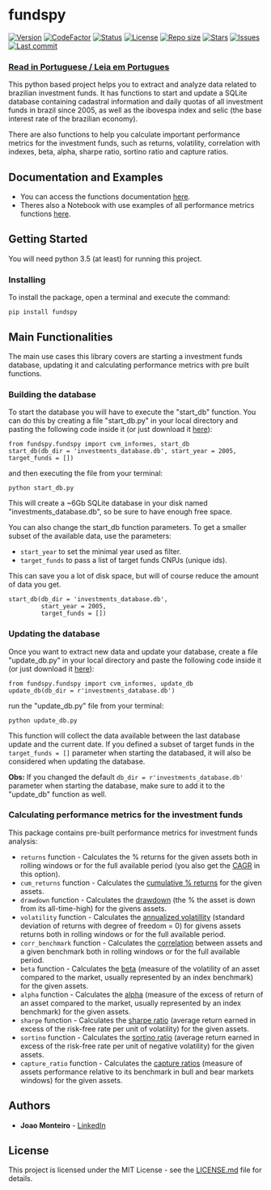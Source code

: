 # fundspy

[![Version](https://img.shields.io/pypi/v/fundspy)]() [![CodeFactor](https://www.codefactor.io/repository/github/joaopm33/fundspy/badge/master)](https://www.codefactor.io/repository/github/joaopm33/fundspy/overview/master) [![Status](https://img.shields.io/pypi/status/fundspy)]()  [![License](https://img.shields.io/github/license/joaopm33/fundspy)]() [![Repo size](https://img.shields.io/github/repo-size/joaopm33/fundspy)]()   [![Stars](https://img.shields.io/github/stars/joaopm33/fundspy)]()  [![Issues](https://img.shields.io/github/issues/joaopm33/fundspy)]() [![Last commit](https://img.shields.io/github/last-commit/joaopm33/fundspy)]() 

### [Read in Portuguese / Leia em Portugues](https://github.com/joaopm33/fundspy/blob/master/README-PTBR.md)

This python based project helps you to extract and analyze data related to brazilian investment funds. 
It has functions to start and update a SQLite database containing cadastral information and daily quotas of all investment funds in brazil since 2005, as well as the ibovespa index and selic (the base interest rate of the brazilian economy).

There are also functions to help you calculate important performance metrics for the investment funds, such as returns, volatility, correlation with indexes, beta, alpha, sharpe ratio, sortino ratio and capture ratios.


## Documentation and Examples
* You can access the functions documentation [here](https://joaopm33.github.io/fundspy/docs/fundspy.html).
* Theres also a Notebook with use examples of all performance metrics functions [here](https://jovian.ai/joaopm33/fundspy-example-notebook).


## Getting Started
You will need python 3.5 (at least) for running this project. 

### Installing
To install the package, open a terminal and execute the command:

```
pip install fundspy
```


## Main Functionalities

The main use cases this library covers are starting a investment funds database, updating it and calculating performance metrics with pre built functions.

### Building the database

To start the database you will have to execute the "start_db" function. You can do this by creating a file "start_db.py" in your local directory and pasting the following code inside it (or just download it [here](https://github.com/joaopm33/fundspy/blob/master/example_scripts/start_db.py)):

```
from fundspy.fundspy import cvm_informes, start_db
start_db(db_dir = 'investments_database.db', start_year = 2005, target_funds = [])
```

and then executing the file from your terminal:

```
python start_db.py
```

This will create a ~6Gb SQLite database in your disk named "investments_database.db", so be sure to have enough free space. 

You can also change the start_db function parameters. To get a smaller subset of the available data, use the parameters: 

* ```start_year``` to set the minimal year used as filter. 
* ```target_funds``` to pass a list of target funds CNPJs (unique ids).

This can save you a lot of disk space, but will of course reduce the amount of data you get.

```
start_db(db_dir = 'investments_database.db', 
         start_year = 2005, 
         target_funds = [])
```

### Updating the database

Once you want to extract new data and update your database, create a file "update_db.py" in your local directory and paste the following code inside it (or just download it [here](https://github.com/joaopm33/fundspy/blob/master/example_scripts/update_db.py)):

```
from fundspy.fundspy import cvm_informes, update_db
update_db(db_dir = r'investments_database.db')
```

run the "update_db.py" file from your terminal:
```
python update_db.py
```

This function will collect the data available between the last database update and the current date. If you defined a subset of target funds in the ```target_funds = []``` parameter when starting the databased, it will also be considered when updating the database. 

**Obs:** If you changed the default ```db_dir = r'investments_database.db'``` parameter when starting the database, make sure to add it to the "update_db" function as well.

### Calculating performance metrics for the investment funds
This package contains pre-built performance metrics for investment funds analysis:
* ```returns``` function - Calculates the % returns for the given assets both in rolling windows or for the full available period (you also get the [CAGR](https://www.investopedia.com/terms/c/cagr.asp) in this option).
* ```cum_returns``` function - Calculates the [cumulative % returns](https://www.investopedia.com/terms/c/cumulativereturn.asp) for the given assets.
* ```drawdown``` function - Calculates the [drawdown](https://www.investopedia.com/terms/d/drawdown.asp) (the % the asset is down from its all-time-high) for the givens assets.
* ```volatility``` function - Calculates the [annualized volatillity](https://www.investopedia.com/terms/v/volatility.asp) (standard deviation of returns with degree of freedom = 0) for givens assets returns both in rolling windows or for the full available period.
* ```corr_benchmark``` function - Calculates the [correlation](https://www.investopedia.com/terms/c/correlationcoefficient.asp) between assets and a given benchmark both in rolling windows or for the full available period.
* ```beta``` function - Calculates the [beta](https://www.investopedia.com/terms/b/beta.asp) (measure of the volatility of an asset compared to the market, usually represented by an index benchmark) for the given assets.
* ```alpha``` function - Calculates the [alpha](https://www.investopedia.com/terms/a/alpha.asp) (measure of the excess of return of an asset compared to the market, usually represented by an index benchmark) for the given assets.
* ```sharpe``` function - Calculates the [sharpe ratio](https://www.investopedia.com/terms/s/sharperatio.asp) (average return earned in excess of the risk-free rate per unit of volatility) for the given assets.
* ```sortino``` function - Calculates the [sortino ratio](https://www.investopedia.com/terms/s/sortinoratio.asp) (average return earned in excess of the risk-free rate per unit of negative volatility) for the given assets.
* ```capture_ratio``` function - Calculates the [capture ratios](https://cleartax.in/s/capture-ratio) (measure of assets performance relative to its benchmark in bull and bear markets windows) for the given assets.


## Authors

* **Joao Monteiro** - [LinkedIn](https://www.linkedin.com/in/joao-penido-monteiro/)


## License

This project is licensed under the MIT License - see the [LICENSE.md](LICENSE.md) file for details.
